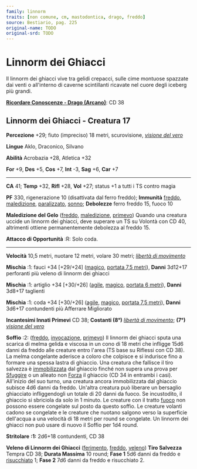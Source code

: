 ```yaml
---
family: linnorm
traits: [non comune, cm, mastodontica, drago, freddo]
source: Bestiario, pag. 225
original-name: TODO
original-srd: TODO
---
```


# Linnorm dei Ghiacci

Il linnorm dei ghiacci vive tra gelidi crepacci, sulle cime montuose spazzate
dai venti o all'interno di caverne scintillanti ricavate nel cuore degli iceberg
più grandi.

**[Ricordare Conoscenze - Drago (Arcano)](/azioni/abilita/ricordare-conoscenze)**:
CD 38

## Linnorm dei Ghiacci - Creatura 17

**Percezione** +29; fiuto (impreciso) 18 metri, scurovisione,
_[visione del vero](/incantesimi/visione-del-vero)_

**Lingue** Aklo, Draconico, Silvano

**Abilità** Acrobazia +28, Atletica +32

**For** +9, **Des** +5, **Cos** +7, **Int** -3, **Sag** +6, **Car** +7

---

**CA** 41; **Temp** +32, **Rifl** +28, **Vol** +27; status +1 a tutti i TS
contro magia

**PF** 330, rigenerazione 10 (disattivata dal ferro freddo); **Immunità**
[freddo](/tratti/freddo), [maledizione](/tratti/maledizione),
[paralizzato](/condizioni/paralizzato), [sonno](/tratti/sonno); **Debolezze**
ferro freddo 15, fuoco 10

**Maledizione del Gelo** ([freddo](/tratti/freddo),
[maledizione](/tratti/maledizione), [primevo](/tratti/primevo)) Quando una
creatura uccide un linnorm dei ghiacci, deve superare un TS su Volontà con CD
40, altrimenti ottiene permanentemente debolezza al freddo 15.

**Attacco di Opportunità** :R: Solo coda.

---

**Velocità** 10,5 metri, nuotare 12 metri, volare 30 metri;
_[libertà di movimento](/incantesimi/liberta-di-movimento)_

**Mischia** :1: fauci +34 \[+29/+24] ([magico](/tratti/magico),
[portata 7,5 metri](/tratti/portata)), **Danni** 3d12+17 perforanti più veleno
di linnorm dei ghiacci

**Mischia** :1: artiglio +34 \[+30/+26] ([agile](/feats/talenti-generici),
[magico](/tratti/magico), [portata 6 metri](/tratti/portata)), **Danni** 3d8+17
taglienti

**Mischia** :1: coda +34 \[+30/+26] ([agile](/feats/talenti-generici),
[magico](/tratti/magico), [portata 7,5 metri](/tratti/portata)), **Danni**
3d6+17 contundenti più Afferrare Migliorato

**Incantesimi Innati Primevi** CD 38; **Costanti (8°)**
_[libertà di movimento](/incantesimi/liberta-di-movimento)_; **(7°)**
_[visione del vero](/incantesimi/visione-del-vero)_

**Soffio** :2: ([freddo](/tratti/freddo), [invocazione](/tratti/invocazione),
[primevo](/tratti/primevo)) Il linnorm dei ghiacci sputa una scarica di melma
gelida e viscosa in un cono di 18 metri che infligge 15d6 danni da freddo alle
creature entro l'area (TS base su Riflessi con CD 38). La melma congelante
aderisce a coloro che colpisce e si indurisce fino a formare una spessa lastra
di ghiaccio. Una creatura che fallisce il tiro salvezza è
[immobilizzata](/condizioni/immobilizzato) dal ghiaccio finché non supera una
prova per [Sfuggire](/azioni/sfuggire) o un alleato non [Forza](/azioni/forzare)
il ghiaccio (CD 34 in entrambi i casi). All'inizio del suo turno, una creatura
ancora immobilizzata dal ghiaccio subisce 4d6 danni da freddo. Un'altra creatura
può liberare un bersaglio ghiacciato infliggendogli un totale di 20 danni da
fuoco. Se incustodito, il ghiaccio si sbriciola da solo in 1 minuto. Le creature
con il tratto [fuoco](/tratti/fuoco) non possono essere congelate sul posto da
questo soffio. Le creature volanti cadono se congelate e le creature che nuotano
salgono verso la superficie dell'acqua a una velocità di 18 metri per round se
congelate. Un linnorm dei ghiacci non può usare di nuovo il Soffio per 1d4
round.

**Stritolare** **:1:** 2d6+18 contundenti, CD 38

**Veleno di Linnorm dei Ghiacci** ([ferimento](/tratti/ferimento),
[freddo](/tratti/freddo), [veleno](/tratti/veleno)) **Tiro Salvezza** Tempra CD
38; **Durata Massima** 10 round; **Fase 1** 5d6 danni da freddo e
[risucchiato](/condizioni/risucchiato) 1; **Fase 2** 7d6 danni da freddo e
risucchiato 2.
